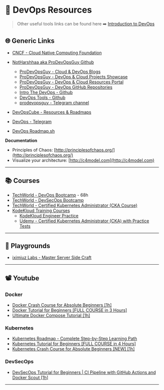 # 🔗 DevOps Resources

> Other useful tools links can be found here ➡️ [Introduction to DevOps](intro-devops.md)

## 🌐 Generic Links

- [CNCF - Cloud Native Computing Foundation](https://www.cncf.io/)

- [NotHarshhaa aka ProDevOpsGuy Github](https://github.com/NotHarshhaa#-devops-learning-hub)
  - [ProDevOpsGuy - Cloud & DevOps Blogs](https://blog.prodevopsguytech.com/)
  - [ProDevOpsGuy - DevOps & Cloud Projects Showcase](https://projects.prodevopsguytech.com/about)
  - [ProDevOpsGuy - DevOps & Cloud Resources Portal](https://docs.prodevopsguytech.com/)
  - [ProDevOpsGuy - DevOps GitHub Repositories](https://repos.prodevopsguytech.com/)
  - [Intro The DevOps - Github](https://github.com/NotHarshhaa/into-the-devops)
  - [DevOps Tools - Github](https://github.com/NotHarshhaa/devops-tools)
  - [prodevopsguy - Telegram channel](https://t.me/prodevopsguy)
  
- [DevOpsCube - Resources & Roadmaps](https://devopscube.com/)

- [DevOps - Telegram](https://t.me/thedevs_devops)

- [DevOps Roadmap.sh](https://roadmap.sh/devops)



**Documentation**

- Principles of Chaos: [http://principlesofchaos.org/](http://principlesofchaos.org/)
- Visualize your architecture: [http://c4model.com](http://c4model.com)

---

## 📚 Courses

- [TechWorld - DevOps Bootcamp](https://www.techworld-with-nana.com/devops-bootcamp) - 68h
- [TechWorld - DevSecOps Bootcamp](https://www.techworld-with-nana.com/devsecops-bootcamp)
- [TechWorld - Certified Kubernetes Administrator (CKA Course)](https://www.techworld-with-nana.com/kubernetes-administrator-cka)
- [KodeKloud Training Courses](https://kodekloud.com/)
  - [KodeKloud Engineer Practice](https://engineer.kodekloud.com/signup?referral=6607378b4014655f23f038ae)
  - [Udemy - Certified Kubernetes Administrator (CKA) with Practice Tests](https://www.udemy.com/course/certified-kubernetes-administrator-with-practice-tests/)


---

## 🎈 Playgrounds

- [iximiuz Labs - Master Server Side Craft](https://labs.iximiuz.com/playgrounds)

---

## 📽️ Youtube

### Docker

- [Docker Crash Course for Absolute Beginners [1h]](https://www.youtube.com/watch?v=pg19Z8LL06w)
- [Docker Tutorial for Beginners [FULL COURSE in 3 Hours]](https://www.youtube.com/watch?v=3c-iBn73dDE)
- [Ultimate Docker Compose Tutorial [1h]](https://www.youtube.com/watch?v=SXwC9fSwct8&list=PLy7NrYWoggjxtN4YbSMYFFdpaxb-fR4zC&index=20)

### Kubernetes

- [Kubernetes Roadmap - Complete Step-by-Step Learning Path](https://www.youtube.com/watch?v=S8eX0MxfnB4)
- [Kubernetes Tutorial for Beginners [FULL COURSE in 4 Hours]](https://www.youtube.com/watch?v=X48VuDVv0do&list=PLy7NrYWoggjxtN4YbSMYFFdpaxb-fR4zC&index=2)
- [Kubernetes Crash Course for Absolute Beginners [NEW] [1h]](https://www.youtube.com/watch?v=s_o8dwzRlu4)

### DevSecOps

- [DevSecOps Tutorial for Beginners | CI Pipeline with GitHub Actions and Docker Scout [1h]](https://www.youtube.com/watch?v=gLJdrXPn0ns)

---

